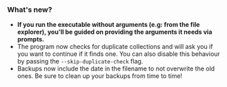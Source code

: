 ﻿### What's new?

* __If you run the executable without arguments (e.g: from the file explorer), you'll be guided on providing
the arguments it needs via prompts.__
* The program now checks for duplicate collections and will ask you if you want to continue if it finds one.
You can also disable this behaviour by passing the `--skip-duplicate-check` flag.
* Backups now include the date in the filename to not overwrite the old ones. 
Be sure to clean up your backups from time to time!
